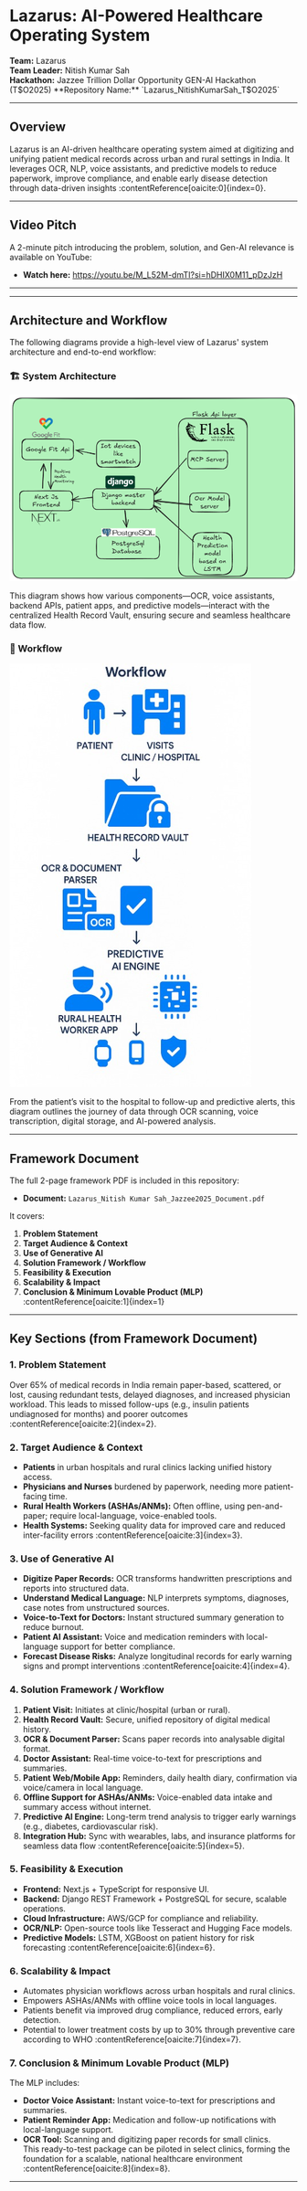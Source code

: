 # Lazarus: AI-Powered Healthcare Operating System

**Team:** Lazarus  
**Team Leader:** Nitish Kumar Sah  
**Hackathon:** Jazzee Trillion Dollar Opportunity GEN-AI Hackathon (T$O2025)  
**Repository Name:** `Lazarus_NitishKumarSah_T$O2025`

---

## Overview

Lazarus is an AI-driven healthcare operating system aimed at digitizing and unifying patient medical records across urban and rural settings in India. It leverages OCR, NLP, voice assistants, and predictive models to reduce paperwork, improve compliance, and enable early disease detection through data-driven insights :contentReference[oaicite:0]{index=0}.

---

## Video Pitch

A 2-minute pitch introducing the problem, solution, and Gen-AI relevance is available on YouTube:

- **Watch here:** https://youtu.be/M_L52M-dmTI?si=hDHIX0M11_pDzJzH

---

---

## Architecture and Workflow

The following diagrams provide a high-level view of Lazarus' system architecture and end-to-end workflow:

### 🏗️ System Architecture

![System Architecture](Architecture.png)

This diagram shows how various components—OCR, voice assistants, backend APIs, patient apps, and predictive models—interact with the centralized Health Record Vault, ensuring secure and seamless healthcare data flow.

### 🔄 Workflow

![Workflow](WorkFlow.jpeg)

From the patient’s visit to the hospital to follow-up and predictive alerts, this diagram outlines the journey of data through OCR scanning, voice transcription, digital storage, and AI-powered analysis.

---



## Framework Document

The full 2-page framework PDF is included in this repository:

- **Document:** `Lazarus_Nitish Kumar Sah_Jazzee2025_Document.pdf`

It covers:

1. **Problem Statement**  
2. **Target Audience & Context**  
3. **Use of Generative AI**  
4. **Solution Framework / Workflow**  
5. **Feasibility & Execution**  
6. **Scalability & Impact**  
7. **Conclusion & Minimum Lovable Product (MLP)** :contentReference[oaicite:1]{index=1}

---

## Key Sections (from Framework Document)

### 1. Problem Statement
Over 65% of medical records in India remain paper-based, scattered, or lost, causing redundant tests, delayed diagnoses, and increased physician workload. This leads to missed follow-ups (e.g., insulin patients undiagnosed for months) and poorer outcomes :contentReference[oaicite:2]{index=2}.

### 2. Target Audience & Context
- **Patients** in urban hospitals and rural clinics lacking unified history access.  
- **Physicians and Nurses** burdened by paperwork, needing more patient-facing time.  
- **Rural Health Workers (ASHAs/ANMs):** Often offline, using pen-and-paper; require local-language, voice-enabled tools.  
- **Health Systems:** Seeking quality data for improved care and reduced inter-facility errors :contentReference[oaicite:3]{index=3}.

### 3. Use of Generative AI
- **Digitize Paper Records:** OCR transforms handwritten prescriptions and reports into structured data.  
- **Understand Medical Language:** NLP interprets symptoms, diagnoses, case notes from unstructured sources.  
- **Voice-to-Text for Doctors:** Instant structured summary generation to reduce burnout.  
- **Patient AI Assistant:** Voice and medication reminders with local-language support for better compliance.  
- **Forecast Disease Risks:** Analyze longitudinal records for early warning signs and prompt interventions :contentReference[oaicite:4]{index=4}.

### 4. Solution Framework / Workflow
1. **Patient Visit:** Initiates at clinic/hospital (urban or rural).  
2. **Health Record Vault:** Secure, unified repository of digital medical history.  
3. **OCR & Document Parser:** Scans paper records into analysable digital format.  
4. **Doctor Assistant:** Real-time voice-to-text for prescriptions and summaries.  
5. **Patient Web/Mobile App:** Reminders, daily health diary, confirmation via voice/camera in local language.  
6. **Offline Support for ASHAs/ANMs:** Voice-enabled data intake and summary access without internet.  
7. **Predictive AI Engine:** Long-term trend analysis to trigger early warnings (e.g., diabetes, cardiovascular risk).  
8. **Integration Hub:** Sync with wearables, labs, and insurance platforms for seamless data flow :contentReference[oaicite:5]{index=5}.

### 5. Feasibility & Execution
- **Frontend:** Next.js + TypeScript for responsive UI.  
- **Backend:** Django REST Framework + PostgreSQL for secure, scalable operations.  
- **Cloud Infrastructure:** AWS/GCP for compliance and reliability.  
- **OCR/NLP:** Open-source tools like Tesseract and Hugging Face models.  
- **Predictive Models:** LSTM, XGBoost on patient history for risk forecasting :contentReference[oaicite:6]{index=6}.

### 6. Scalability & Impact
- Automates physician workflows across urban hospitals and rural clinics.  
- Empowers ASHAs/ANMs with offline voice tools in local languages.  
- Patients benefit via improved drug compliance, reduced errors, early detection.  
- Potential to lower treatment costs by up to 30% through preventive care according to WHO :contentReference[oaicite:7]{index=7}.

### 7. Conclusion & Minimum Lovable Product (MLP)
The MLP includes:
- **Doctor Voice Assistant:** Instant voice-to-text for prescriptions and summaries.  
- **Patient Reminder App:** Medication and follow-up notifications with local-language support.  
- **OCR Tool:** Scanning and digitizing paper records for small clinics.  
This ready-to-test package can be piloted in select clinics, forming the foundation for a scalable, national healthcare environment :contentReference[oaicite:8]{index=8}.

---

